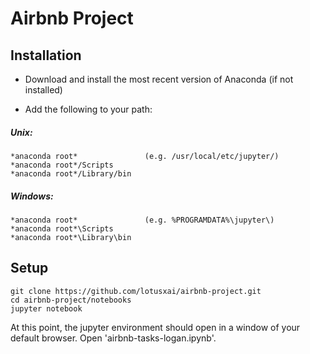 # Airbnb Project

## Installation

* Download and install the most recent version of Anaconda (if not installed)

* Add the following to your path:
##### Unix:
```
*anaconda root*               (e.g. /usr/local/etc/jupyter/)
*anaconda root*/Scripts
*anaconda root*/Library/bin
```
##### Windows:
```
*anaconda root*               (e.g. %PROGRAMDATA%\jupyter\)
*anaconda root*\Scripts
*anaconda root*\Library\bin
```

## Setup
```
git clone https://github.com/lotusxai/airbnb-project.git
cd airbnb-project/notebooks
jupyter notebook
```
At this point, the jupyter environment should open in a window of your default browser. Open 'airbnb-tasks-logan.ipynb'.
